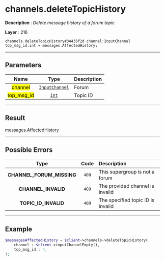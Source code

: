 # channels.deleteTopicHistory

**Description** : *Delete message history of a forum topic*

**Layer** : 216

```tl
channels.deleteTopicHistory#34435f2d channel:InputChannel top_msg_id:int = messages.AffectedHistory;
```

---

## Parameters

| Name | Type | Description |
| :---: | :---: | :--- |
| <mark>channel</mark> | [`InputChannel`](type/InputChannel) | Forum |
| <mark>top_msg_id</mark> | [`int`](type/int) | Topic ID |

---

## Result

[messages.AffectedHistory](type/messages.AffectedHistory)

---

## Possible Errors

| Type | Code | Description |
| :---: | :---: | :--- |
| **CHANNEL_FORUM_MISSING** | `400` | This supergroup is not a forum |
| **CHANNEL_INVALID** | `400` | The provided channel is invalid |
| **TOPIC_ID_INVALID** | `400` | The specified topic ID is invalid |

---

## Example

```php
$messagesAffectedHistory = $client->channels->deleteTopicHistory(
	channel : $client->inputChannelEmpty(),
	top_msg_id : 4,
);
```